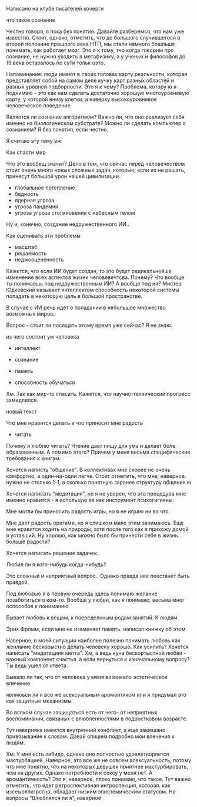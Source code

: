 Написано на клубе писателей кочерги

что такое сознание

Честно говоря, я пока без понятия. Давайте разберемся, что нам уже известно. Стоит, однако, отметить, что до большого случившегося в второй половине прошлого века НТП, мы стали намного бошльше понимать, как работает мозг. Это я к тому, тчо когда говорим про сознание, не нужно уходить в метафизику, а у ученых и философов до 19 века оставалось по сути тольк оэто.

Напоминание: люди имеют в своих головах карту реальности, которая представляет собой на самом деле кучку карт разных областей и разных уровней подборности. Это я к чему? Проблема, котору ю я поднимаю - это как нам сделать достаточно хорошую многоуровневую карту, у которой внизу клетки, а наверху высокоуровневое человеческое поведение.

Является ли сознание алгоритмом? Важно ли, что оно реализует себя именно на биологическом субстрате? Можно ли сделать компьютер с сознанием? Я без понятия, если честно. 

Я считаю эту тему вж

Как спасти мир

Что это вообещ значит? Дело в том, что сейчас перед человечеством стоит очень много новых сложных задач, которые, если их не решать, принесут большой урон нашей цивилизации..

- глобальное потепление
- бедность
- ядерная угроза
- угроза пандемий
- угроза угроза столкновения с небесным телом

Ну и, конечно, создание недружественного ИИ..

Как оценивать эти проблемы
- масштаб
- решаемость
- неджооцененность

Кажется, что если ИИ будет создан, то это будет радикальнейше изменение всех аспектов жизни человевечтсва. Почему? Что вообще ты понимаешь под недружественным ИИ? А вообще под ии? Мистер Юдковский называет интеллектом способность некоторой системы попадать в некоторую цель в большой пространстве.

В случае с ИИ речь идет о попадании в небольшое множество возможных миров.

Вопрос - стоит ли посящать этому время уже сейчас? Я не знаю. 

из чего состоит ум человека
- интеллект
- сознание
- память

- способность обучаться

Хм. Так как мир-то спасать. Кажется, что научно-технический прогресс замедлился.


новый текст

Что мне нравится делать и что приносит мне радость
- читать

Почему я люблю читать? Чтение дает пищу для ума и делает боле образованным. А помимо этого? Причем у меня весьма специфические требования к книгам.


Хочется написть "общение". В коллективах мне скорее не очень комфортно, а один-на-один легче. Стоит отметить, что мне, наверное. нужно не столько 1-1, а сколько понятную заранее структуру общения.ю 

Хочется написать "медитация", но я не уверен, что эта процедура мне именно нравится - я использую ее как инструмент психогигиены.

Мне могли бы приносить радость игры, но я не играю ни во что.

Мне дает радость оригами, но я слишком мало этим занимаюсь. Еще мне нравится ходить на природы, хотя после того как я прихожу домой я уставший. Ну хорошо, как можно было бы принести себе в жизнь больше радости? 

Хочется написать решение задачек. 


Любил ли я кого-нибудь когда-нибудь?

Это сложный и неприятный вопрос.. Однако правда нее пеестанет быть правдой.

Под любовью я в первую очередь здесь понимаю желание позаботиться о ком-то. Вообще у любви, как я понимаю, весьма мног оспособов к пониманию. 

Бывает любовь к вещам, к поеределнным родам занятий. К людям.

Эрих Фромм, если мне не изхменяет память. написал книжку об этом.

Наверное, в моей ситуации наиболее полезно понимать любовь как женлание бескорыстно делать человеку хорошо. Как усилить? Хочется написать "медитациия метта". Хм, а ведь куча бескортыстной любви - важный компонент счастья. 
а если вернуться к изначальному вопросу? Ты ведь ушел от ответа. 

Бывало ли так, что от человека у меня возникало эстетическое влечение


являюьси ли я все же асексуальным аромантиком или я придумал это как защитные механизмы

Во всяком случае защищаться есть от чего- от неприятных воспоминаний, связаных с влюбленностями в подростковом возрасте.

Тут наверняка имеется внутренний конфликт, а еще замешано привязывание к словам. Давай опишем подробно мои влечения к людям.

Хм. У мня есть либидо, однако оно полностью удовлетворяется мастурбацией. Наверное, это все же не совсем асексуальность, потому что мне понятно, что на некоторых девушек приятнее мастурбировать, чем на других. Однако потребности к сексу у меня нет. А аромантичность? Это я, наверное, плохо понимаю, что такое. Тут важно отметить, что идет ретроспективная интроспекция, которая. как изсеыолпкгрстно, обладает низким эпистемическим статусом. На вопросы "Влюблялся ли я", наверное